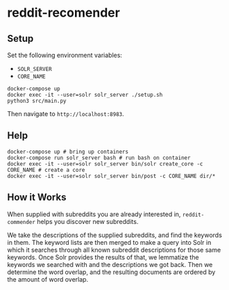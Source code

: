 # reddit-recomender

## Setup

Set the following environment variables:

* `SOLR_SERVER`
* `CORE_NAME`

```shell
docker-compose up
docker exec -it --user=solr solr_server ./setup.sh
python3 src/main.py
```

Then navigate to `http://localhost:8983`.

## Help

```shell
docker-compose up # bring up containers
docker-compose run solr_server bash # run bash on container
docker exec -it --user=solr solr_server bin/solr create_core -c CORE_NAME # create a core
docker exec -it --user=solr solr_server bin/post -c CORE_NAME dir/*
```

## How it Works

When supplied with subreddits you are already interested in, `reddit-commender`
helps you discover new subreddits.

We take the descriptions of the supplied subreddits, and find the keywords in
them. The keyword lists are then merged to make a query into Solr in which it
searches through all known subreddit descriptions for those same keywords.
Once Solr provides the results of that, we lemmatize the keywords we searched
with and the descriptions we got back. Then we determine the word overlap, and
the resulting documents are ordered by the amount of word overlap.
